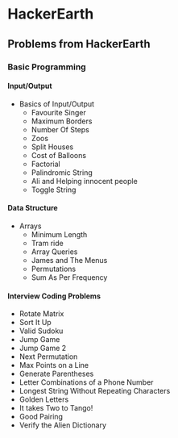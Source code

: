 # HackerEarth
<div align="left">
    <h2>Problems from HackerEarth</h2>
    <h3>Basic Programming</h3>
    <h4>Input/Output</h4>
    <ul>
        <li>Basics of Input/Output
            <ul>
                <li>Favourite Singer</li>
                <li>Maximum Borders</li>
                <li>Number Of Steps</li>
                <li>Zoos</li>
                <li>Split Houses</li>
                <li>Cost of Balloons</li>
                <li>Factorial</li>
                <li>Palindromic String</li>
                <li>Ali and Helping innocent people</li>
                <li>Toggle String</li>
            </ul>
        </li>
    </ul>
    <h4>Data Structure</h4>
    <ul>
        <li>Arrays
        	 <ul>
        	 	  <li>Minimum Length</li>
        	 	  <li>Tram ride</li>
        	 	  <li>Array Queries</li>
        	 	  <li>James and The Menus</li>
        	 	  <li>Permutations</li>
        	 	  <li>Sum As Per Frequency</li>
        	 </ul>
        </li>
    </ul>
    <h4>Interview Coding Problems</h4>
    <ul>
    	  <li>Rotate Matrix</li>
    	  <li>Sort It Up</li>
    	  <li>Valid Sudoku</li>
    	  <li>Jump Game</li>
    	  <li>Jump Game 2</li>
    	  <li>Next Permutation</li>
    	  <li>Max Points on a Line</li>
    	  <li>Generate Parentheses</li>
    	  <li>Letter Combinations of a Phone Number</li>
    	  <li>Longest String Without Repeating Characters</li>
    	  <li>Golden Letters</li>
    	  <li>It takes Two to Tango!</li>
    	  <li>Good Pairing</li>
    	  <li>Verify the Alien Dictionary</li>
    </ul>
</div>